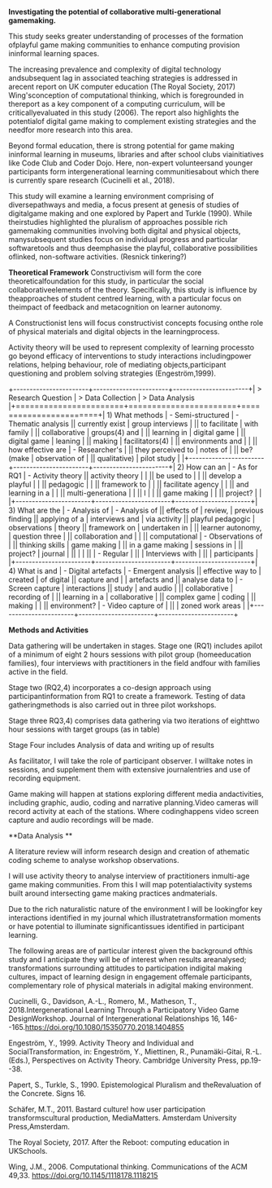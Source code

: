 **Investigating the potential of collaborative multi-generational gamemaking.**

This study seeks greater understanding of processes of the formation ofplayful game making communities to enhance computing provision ininformal learning spaces.

The increasing prevalence and complexity of digital technology andsubsequent lag in associated teaching strategies is addressed in arecent report on UK computer education (The Royal Society, 2017) Wing'sconception of computational thinking, which is foregrounded in thereport as a key component of a computing curriculum, will be criticallyevaluated in this study (2006). The report also highlights the potentialof digital game making to complement existing strategies and the needfor more research into this area.

Beyond formal education, there is strong potential for game making ininformal learning in museums, libraries and after school clubs viainitiatives like Code Club and Coder Dojo. Here, non-expert volunteersand younger participants form intergenerational learning communitiesabout which there is currently spare research (Cucinelli et al., 2018).

This study will examine a learning environment comprising of diversepathways and media, a focus present at genesis of studies of digitalgame making and one explored by Papert and Turkle (1990). While theirstudies highlighted the pluralism of approaches possible rich gamemaking communities involving both digital and physical objects, manysubsequent studies focus on individual progress and particular softwaretools and thus deemphasise the playful, collaborative possibilities oflinked, non-software activities. (Resnick tinkering?)

**Theoretical Framework** Constructivism will form the core theoreticalfoundation for this study, in particular the social collaborativeelements of the theory. Specifically, this study is influence by theapproaches of student centred learning, with a particular focus on theimpact of feedback and metacognition on learner autonomy.

A Constructionist lens will focus constructivist concepts focusing onthe role of physical materials and digital objects in the learningprocess.

Activity theory will be used to represent complexity of learning processto go beyond efficacy of interventions to study interactions includingpower relations, helping behaviour, role of mediating objects,participant questioning and problem solving strategies (Engeström,1999).

+-----------------------+-----------------------+-----------------------+| > Research Question   | > Data Collection     | > Data Analysis       |+=======================+=======================+=======================+| 1)  What methods      | -   Semi-structured   | -   Thematic analysis ||     currently exist   |     group interviews  |                       ||     to facilitate     |     with family       |                       ||     collaborative     |     groups(4) and     |                       ||     learning in       |     digital game      |                       ||     digital game      |     leaning           |                       ||     making            |     facilitators(4)   |                       ||     environments and  |                       |                       ||     how effective are | -   Researcher's      |                       ||     they perceived to |     notes of          |                       ||     be? (make         |     observation of    |                       ||     qualitative)      |     pilot study       |                       |+-----------------------+-----------------------+-----------------------+| 2)  How can an        | -   As for RQ1        | -   Activity theory   ||     activity theory   |                       |                       ||     be used to        |                       |                       ||     develop a playful |                       |                       ||     pedagogic         |                       |                       ||     framework to      |                       |                       ||     facilitate agency |                       |                       ||     and learning in a |                       |                       ||     multi-generationa |                       |                       || l                     |                       |                       ||     game making       |                       |                       ||     project?          |                       |                       |+-----------------------+-----------------------+-----------------------+| 3)  What are the      | -   Analysis of       | -   Analysis of       ||     effects of        |     review,           |     previous finding  ||     applying of a     |     interviews and    |     via activity      ||     playful pedagogic |     observations      |     theory            ||     framework on      |     undertaken in     |                       ||     learner autonomy, |     question three    |                       ||     collaboration and |                       |                       ||     computational     | -   Observations of   |                       ||     thinking skills   |     game making       |                       ||     in a game making  |     sessions in       |                       ||     project?          |     journal           |                       ||                       |                       |                       ||                       | -   Regular           |                       ||                       |     Interviews with   |                       ||                       |     participants      |                       |+-----------------------+-----------------------+-----------------------+| 4)  What is and       | -   Digital artefacts | -   Emergent analysis ||     effective way to  |     created           |     of digital        ||     capture and       |                       |     artefacts and     ||     analyse data to   | -   Screen capture    |     interactions      ||     study             |     and audio         |                       ||     collaborative     |     recording of      |                       ||     learning in a     |     collaborative     |                       ||     complex game      |     coding            |                       ||     making            |                       |                       ||     environment?      | -   Video capture of  |                       ||                       |     zoned work areas  |                       |+-----------------------+-----------------------+-----------------------+

**Methods and Activities**

Data gathering will be undertaken in stages. Stage one (RQ1) includes apilot of a minimum of eight 2 hours sessions with pilot group (homeeducation families), four interviews with practitioners in the field andfour with families active in the field.

Stage two (RQ2,4) incorporates a co-design approach using participantinformation from RQ1 to create a framework. Testing of data gatheringmethods is also carried out in three pilot workshops.

Stage three RQ3,4) comprises data gathering via two iterations of eighttwo hour sessions with target groups (as in table)

Stage Four includes Analysis of data and writing up of results

As facilitator, I will take the role of participant observer. I willtake notes in sessions, and supplement them with extensive journalentries and use of recording equipment.

Game making will happen at stations exploring different media andactivities, including graphic, audio, coding and narrative planning.Video cameras will record activity at each of the stations. Where codinghappens video screen capture and audio recordings will be made.

**Data Analysis **

A literature review will inform research design and creation of athematic coding scheme to analyse workshop observations.

I will use activity theory to analyse interview of practitioners inmulti-age game making communities. From this I will map potentialactivity systems built around intersecting game making practices andmaterials.

Due to the rich naturalistic nature of the environment I will be lookingfor key interactions identified in my journal which illustratetransformation moments or have potential to illuminate significantissues identified in participant learning.

The following areas are of particular interest given the background ofthis study and I anticipate they will be of interest when results areanalysed; transformations surrounding attitudes to participation indigital making cultures, impact of learning design in engagement offemale participants, complementary role of physical materials in adigital making environment.

Cucinelli, G., Davidson, A.-L., Romero, M., Matheson, T., 2018.Intergenerational Learning Through a Participatory Video Game DesignWorkshop. Journal of Intergenerational Relationships 16, 146--165.https://doi.org/10.1080/15350770.2018.1404855

Engeström, Y., 1999. Activity Theory and Individual and SocialTransformation, in: Engeström, Y., Miettinen, R., Punamäki-Gitai, R.-L.(Eds.), Perspectives on Activity Theory. Cambridge University Press, pp.19--38.

Papert, S., Turkle, S., 1990. Epistemological Pluralism and theRevaluation of the Concrete. Signs 16.

Schäfer, M.T., 2011. Bastard culture! how user participation transformscultural production, MediaMatters. Amsterdam University Press,Amsterdam.

The Royal Society, 2017. After the Reboot: computing education in UKSchools.

Wing, J.M., 2006. Computational thinking. Communications of the ACM 49,33. https://doi.org/10.1145/1118178.1118215